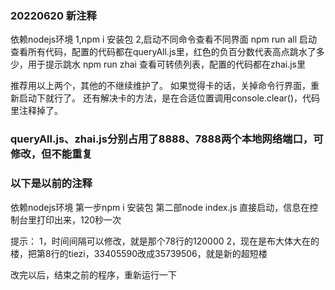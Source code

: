 ### 20220620 新注释
依赖nodejs环境
1,npm i 安装包
2,启动不同命令查看不同界面
npm run all 启动查看所有代码，配置的代码都在queryAll.js里，红色的负百分数代表高点跳水了多少，用于提示跳水
npm run zhai 查看可转债列表，配置的代码都在zhai.js里

推荐用以上两个，其他的不继续维护了。
如果觉得卡的话，关掉命令行界面，重新启动下就行了。
还有解决卡的方法，是在合适位置调用console.clear()，代码里注释掉了。
### queryAll.js、zhai.js分别占用了8888、7888两个本地网络端口，可修改，但不能重复

### 以下是以前的注释
依赖nodejs环境
第一步npm i 安装包
第二部node index.js 直接启动，信息在控制台里打印出来，120秒一次

提示：
1，时间间隔可以修改，就是那个78行的120000
2，现在是布大体大在的楼，把第8行的tiezi，33405590改成35739506，就是新的超短楼

改完以后，结束之前的程序，重新运行一下